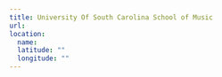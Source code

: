 ```yaml
---
title: University Of South Carolina School of Music
url:
location:
  name:
  latitude: ""
  longitude: ""
---
```

